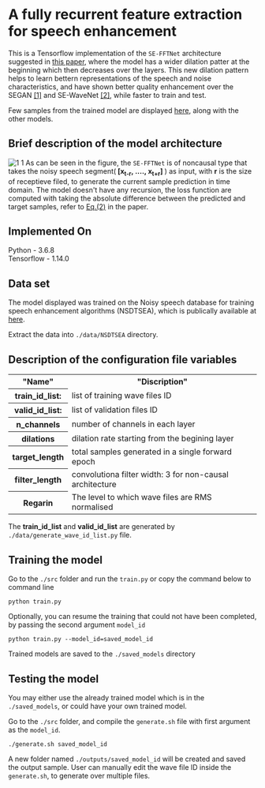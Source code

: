 # A fully recurrent feature extraction for speech enhancement
This is a Tensorflow implementation of the ```SE-FFTNet``` architecture suggested in <a href="https://www.isca-speech.org/archive/Interspeech_2019/pdfs/2622.pdf"> this paper</a>, where the model has a wider dilation patter at the beginning which then decreases over the layers. 
This new dilation pattern helps to learn bettern representations of the speech and noise characteristics, and have shown better quality enhancement over the SEGAN <a href="https://arxiv.org/abs/1703.09452">[1]</a> and SE-WaveNet <a href="https://arxiv.org/abs/1706.07162">[2]</a>, while faster to train and test.<br>

Few samples from the trained model are displayed <a href="https://www.csd.uoc.gr/~shifaspv/IS2019-demo">here</a>, along with the other models.

## Brief description of the model architecture
![1 1](https://user-images.githubusercontent.com/33422097/84161101-9708fc00-aa77-11ea-9b55-573f05b6bd81.jpg)
As can be seen in the figure, the ```SE-FFTNet``` is of noncausal type that takes the noisy speech segment(<b> [x<sub>t-r</sub>, ...., x<sub>t+r</sub>] </b>) as input, with <b> r</b> is the size of receptieve filed, to generate the current sample prediction in time domain. The model doesn't have any recursion, the loss function are computed with taking the absolute difference between the predicted and target samples, refer to <a href="https://www.isca-speech.org/archive/Interspeech_2019/pdfs/2622.pdf">Eq.(2)</a> in the paper.

## Implemented On
Python - 3.6.8 <br>
Tensorflow - 1.14.0 <br>

## Data set
The model displayed was trained on the Noisy speech database for training speech enhancement algorithms (NSDTSEA), which is publically available at <a href="https://datashare.is.ed.ac.uk/handle/10283/1942">here</a>.

Extract the data into ```./data/NSDTSEA``` directory.
## Description of the configuration file variables
<table>
  <tr>
    <th>"Name"</th>
    <th>"Discription"</th>
  </tr>
  
  <tr>
    <th>train_id_list:</th>
      <td>list of training wave files ID</td>
  </tr>
    <tr>
    <th>valid_id_list:</th>
      <td>list of validation files ID</td>
  </tr>
  <tr>
    <th>n_channels</th>
    <td>number of channels in each layer</td>
  </tr>
<tr>
    <th>dilations</th>
    <td>dilation rate starting from the begining layer</td>
  </tr>
  <tr>
    <th>target_length</th>
      <td> total samples generated in a single forward epoch</td>
  </tr>
    <tr>
    <th>filter_length</th>
    <td>convolutiona filter width: 3 for non-causal architecture </td>
  </tr>
  <tr>
    <th>Regarin</th>
      <td>The level to which wave files are RMS normalised </td>
  </tr>
</table>

The **train_id_list** and **valid_id_list** are generated by ```./data/generate_wave_id_list.py``` file.
## Training the model

Go to the ```./src``` folder and run the ```train.py``` or copy the command below to command line 

```
python train.py
```

Optionally, you can resume the training that could not have been completed, by passing the second argument ```model_id```

```
python train.py --model_id=saved_model_id
```

Trained models are saved to the ```./saved_models``` directory

## Testing the model

You may either use the already trained model which is in the ```./saved_models```, or could have your own trained model.

Go to the ```./src``` folder, and compile the ```generate.sh``` file with first argument as the ```model_id```. 

```
./generate.sh saved_model_id
```

A new folder named ```./outputs/saved_model_id``` will be created and saved the output sample.
User can manually edit the wave file ID inside the ```generate.sh```, to generate over multiple files.


